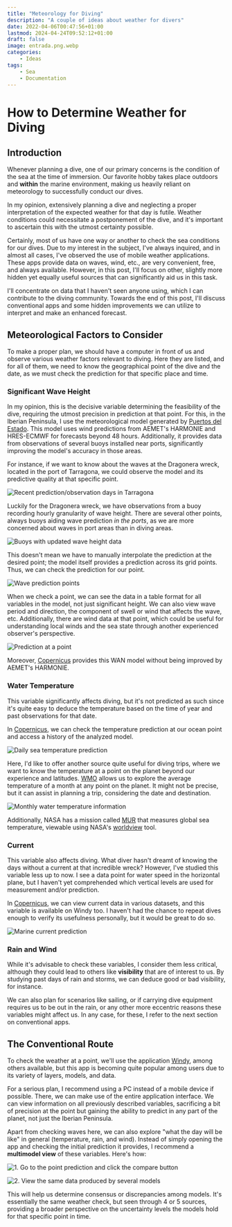 ```yaml
---
title: "Meteorology for Diving"
description: "A couple of ideas about weather for divers"
date: 2022-04-06T00:47:56+01:00
lastmod: 2024-04-24T09:52:12+01:00
draft: false
image: entrada.png.webp
categories:
    - Ideas
tags:
    - Sea
    - Documentation
---
```


# How to Determine Weather for Diving

## Introduction

Whenever planning a dive, one of our primary concerns is the condition of the sea at the time of immersion. Our favorite hobby takes place outdoors and **within** the marine environment, making us heavily reliant on meteorology to successfully conduct our dives.

In my opinion, extensively planning a dive and neglecting a proper interpretation of the expected weather for that day is futile. Weather conditions could necessitate a postponement of the dive, and it's important to ascertain this with the utmost certainty possible.

Certainly, most of us have one way or another to check the sea conditions for our dives. Due to my interest in the subject, I've always inquired, and in almost all cases, I've observed the use of mobile weather applications. These apps provide data on waves, wind, etc., are very convenient, free, and always available. However, in this post, I'll focus on other, slightly more hidden yet equally useful sources that can significantly aid us in this task.

I'll concentrate on data that I haven't seen anyone using, which I can contribute to the diving community. Towards the end of this post, I'll discuss conventional apps and some hidden improvements we can utilize to interpret and make an enhanced forecast.

## Meteorological Factors to Consider

To make a proper plan, we should have a computer in front of us and observe various weather factors relevant to diving. Here they are listed, and for all of them, we need to know the geographical point of the dive and the date, as we must check the prediction for that specific place and time.

### Significant Wave Height

In my opinion, this is the decisive variable determining the feasibility of the dive, requiring the utmost precision in prediction at that point. For this, in the Iberian Peninsula, I use the meteorological model generated by [Puertos del Estado](https://www.puertos.es/es-es/oceanografia/AccesoSimplificado). This model uses wind predictions from AEMET's HARMONIE and HRES-ECMWF for forecasts beyond 48 hours. Additionally, it provides data from observations of several buoys installed near ports, significantly improving the model's accuracy in those areas.

For instance, if we want to know about the waves at the Dragonera wreck, located in the port of Tarragona, we could observe the model and its predictive quality at that specific point.

![Recent prediction/observation days in Tarragona](2.png.webp)

Luckily for the Dragonera wreck, we have observations from a buoy recording hourly granularity of wave height. There are several other points, always buoys aiding wave prediction _in the ports_, as we are more concerned about waves in port areas than in diving areas.

![Buoys with updated wave height data](1.png.webp)

This doesn't mean we have to manually interpolate the prediction at the desired point; the model itself provides a prediction across its grid points. Thus, we can check the prediction for our point.

![Wave prediction points](3.png.webp)

When we check a point, we can see the data in a table format for all variables in the model, not just significant height. We can also view wave period and direction, the component of swell or wind that affects the wave, etc. Additionally, there are wind data at that point, which could be useful for understanding local winds and the sea state through another experienced observer's perspective.

![Prediction at a point](4.png.webp)

Moreover, [Copernicus](https://myocean.marine.copernicus.eu/data?view=dataset&dataset=MEDSEA_ANALYSISFORECAST_WAV_006_017) provides this WAN model without being improved by AEMET's HARMONIE.

### Water Temperature

This variable significantly affects diving, but it's not predicted as such since it's quite easy to deduce the temperature based on the time of year and past observations for that date.

In [Copernicus](https://myocean.marine.copernicus.eu/light), we can check the temperature prediction at our ocean point and access a history of the analyzed model.

![Daily sea temperature prediction](5.png.webp)

Here, I'd like to offer another source quite useful for diving trips, where we want to know the temperature at a point on the planet beyond our experience and latitudes. [WMO](https://climexp.knmi.nl/monthly_overview_world_weather/index.cgi?var=sst_ncep_w&mon1=jan&year1=2021&anomalie=nee&kort=nee&expert=nee&type=kaartwereld) allows us to explore the average temperature of a month at any point on the planet. It might not be precise, but it can assist in planning a trip, considering the date and destination.

![Monthly water temperature information](6.png.webp)

Additionally, NASA has a mission called [MUR](https://podaac.jpl.nasa.gov/dataset/MUR-JPL-L4-GLOB-v4.1) that measures global sea temperature, viewable using NASA's [worldview](https://soto.podaac.earthdatacloud.nasa.gov/?v=-18.78720059082591,30.727507641081075,21.28282587652165,50.51208320933394) tool.

### Current

This variable also affects diving. What diver hasn't dreamt of knowing the days without a current at that incredible wreck? However, I've studied this variable less up to now. I see a data point for water speed in the horizontal plane, but I haven't yet comprehended which vertical levels are used for measurement and/or prediction.

In [Copernicus](https://myocean.marine.copernicus.eu/data?view=dataset&dataset=MEDSEA_ANALYSISFORECAST_PHY_006_013), we can view current data in various datasets, and this variable is available on Windy too. I haven't had the chance to repeat dives enough to verify its usefulness personally, but it would be great to do so.

![Marine current prediction](7.png.webp)

### Rain and Wind

While it's advisable to check these variables, I consider them less critical, although they could lead to others like **visibility** that are of interest to us. By studying past days of rain and storms, we can deduce good or bad visibility, for instance.

We can also plan for scenarios like sailing, or if carrying dive equipment requires us to be out in the rain, or any other more eccentric reasons these variables might affect us. In any case, for these, I refer to the next section on conventional apps.

## The Conventional Route

To check the weather at a point, we'll use the application [Windy](https://windy.com), among others available, but this app is becoming quite popular among users due to its variety of layers, models, and data.

For a serious plan, I recommend using a PC instead of a mobile device if possible. There, we can make use of the entire application interface. We can view information on all previously described variables, sacrificing a bit of precision at the point but gaining the ability to predict in any part of the planet, not just the Iberian Peninsula.

Apart from checking waves here, we can also explore "what the day will be like" in general (temperature, rain, and wind). Instead of simply opening the app and checking the initial prediction it provides, I recommend a **multimodel view** of these variables. Here's how:

![1. Go to the point prediction and click the compare button](8.png.webp)

![2. View the same data produced by several models](9.png.webp)

This will help us determine consensus or discrepancies among models. It's essentially the same weather check, but seen through 4 or 5 sources, providing a broader perspective on the uncertainty levels the models hold for that specific point in time.
